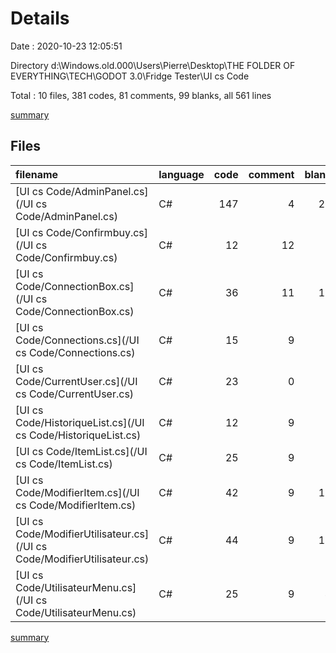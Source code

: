 # Details

Date : 2020-10-23 12:05:51

Directory d:\Windows.old.000\Users\Pierre\Desktop\THE FOLDER OF EVERYTHING\TECH\GODOT 3.0\Fridge Tester\UI cs Code

Total : 10 files,  381 codes, 81 comments, 99 blanks, all 561 lines

[summary](results.md)

## Files
| filename | language | code | comment | blank | total |
| :--- | :--- | ---: | ---: | ---: | ---: |
| [UI cs Code/AdminPanel.cs](/UI cs Code/AdminPanel.cs) | C# | 147 | 4 | 26 | 177 |
| [UI cs Code/Confirmbuy.cs](/UI cs Code/Confirmbuy.cs) | C# | 12 | 12 | 7 | 31 |
| [UI cs Code/ConnectionBox.cs](/UI cs Code/ConnectionBox.cs) | C# | 36 | 11 | 12 | 59 |
| [UI cs Code/Connections.cs](/UI cs Code/Connections.cs) | C# | 15 | 9 | 6 | 30 |
| [UI cs Code/CurrentUser.cs](/UI cs Code/CurrentUser.cs) | C# | 23 | 0 | 6 | 29 |
| [UI cs Code/HistoriqueList.cs](/UI cs Code/HistoriqueList.cs) | C# | 12 | 9 | 5 | 26 |
| [UI cs Code/ItemList.cs](/UI cs Code/ItemList.cs) | C# | 25 | 9 | 8 | 42 |
| [UI cs Code/ModifierItem.cs](/UI cs Code/ModifierItem.cs) | C# | 42 | 9 | 15 | 66 |
| [UI cs Code/ModifierUtilisateur.cs](/UI cs Code/ModifierUtilisateur.cs) | C# | 44 | 9 | 10 | 63 |
| [UI cs Code/UtilisateurMenu.cs](/UI cs Code/UtilisateurMenu.cs) | C# | 25 | 9 | 4 | 38 |

[summary](results.md)